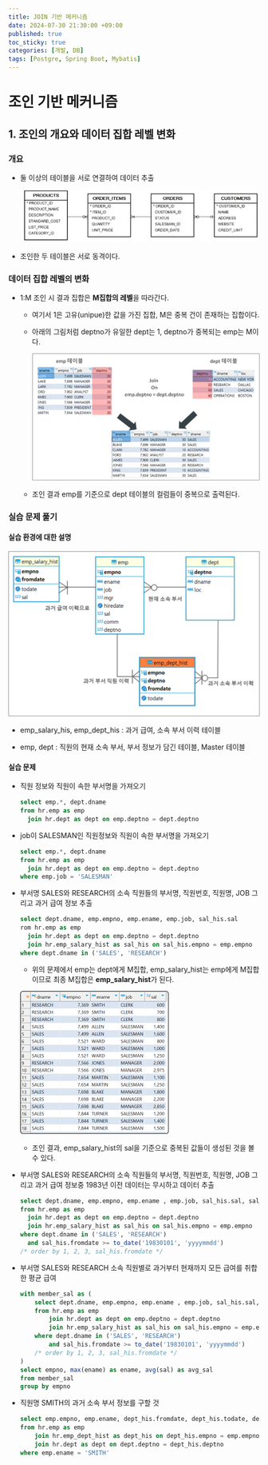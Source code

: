```yaml
---
title: JOIN 기반 메커니즘
date: 2024-07-30 21:30:00 +09:00
published: true
toc_sticky: true
categories: [개발, DB]
tags: [Postgre, Spring Boot, Mybatis]
---
```


# 조인 기반 메커니즘

## 1. 조인의 개요와 데이터 집합 레벨 변화

### 개요

- 둘 이상의 테이블을 서로 연결하여 데이터 추출

  ![조인 개요1](/assets/img/join/join_1.png)

- 조인한 두 테이블은 서로 동격이다.

### 데이터 집합 레벨의 변화

- 1:M 조인 시 결과 집합은 **M집합의 레벨**을 따라간다.

  - 여기서 1은 고유(unipue)한 값을 가진 집합, M은 중복 건이 존재하는 집합이다.

  - 아래의 그림처럼 deptno가 유일한 dept는 1, deptno가 중복되는 emp는 M이다.

    ![조인 레벨 변화](/assets/img/join/join_2.png)

  - 조인 결과 emp를 기준으로 dept 테이블의 컬럼들이 중복으로 출력된다.

### 실습 문제 풀기

#### 실습 환경에 대한 설명

![실습 환경](/assets/img/join/join_3.png)

- emp_salary_his, emp_dept_his : 과거 급여, 소속 부서 이력 테이블

- emp, dept : 직원의 현재 소속 부서, 부서 정보가 담긴 테이블, Master 테이블

#### 실습 문제

- 직원 정보와 직원이 속한 부서명을 가져오기

  ```sql
  select emp.*, dept.dname
  from hr.emp as emp
    join hr.dept as dept on emp.deptno = dept.deptno
  ```

- job이 SALESMAN인 직원정보와 직원이 속한 부서명을 가져오기

  ```sql
  select emp.*, dept.dname
  from hr.emp as emp
    join hr.dept as dept on emp.deptno = dept.deptno
  where emp.job = 'SALESMAN'
  ```

- 부서명 SALES와 RESEARCH의 소속 직원들의 부서명, 직원번호, 직원명, JOB 그리고 과거 급여 정보 추출

  ```sql
  select dept.dname, emp.empno, emp.ename, emp.job, sal_his.sal
  rom hr.emp as emp
    join hr.dept as dept on emp.deptno = dept.deptno
    join hr.emp_salary_hist as sal_his on sal_his.empno = emp.empno
  where dept.dname in ('SALES', 'RESEARCH')
  ```

  - 위의 문제에서 emp는 dept에게 M집합, emp_salary_hist는 emp에게 M집합이므로 최종 M집합은 **emp_salary_hist**가 된다.

  ![조인 결과](/assets/img/join/join_4.png)

  - 조인 결과, emp_salary_hist의 sal을 기준으로 중복된 값들이 생성된 것을 볼 수 있다.

- 부서명 SALES와 RESEARCH의 소속 직원들의 부서명, 직원번호, 직원명, JOB 그리고 과거 급여 정보중 1983년 이전 데이터는 무시하고 데이터 추출

  ```sql
  select dept.dname, emp.empno, emp.ename , emp.job, sal_his.sal, sal_his.fromdate, sal_his.todate
  from hr.emp as emp
    join hr.dept as dept on emp.deptno = dept.deptno
    join hr.emp_salary_hist as sal_his on sal_his.empno = emp.empno
  where dept.dname in ('SALES', 'RESEARCH')
    and sal_his.fromdate >= to_date('19830101', 'yyyymmdd')
  /* order by 1, 2, 3, sal_his.fromdate */
  ```

- 부서명 SALES와 RESEARCH 소속 직원별로 과거부터 현재까지 모든 급여를 취합한 평균 급여

  ```sql
  with member_sal as (
      select dept.dname, emp.empno, emp.ename , emp.job, sal_his.sal, sal_his.fromdate, sal_his.todate
      from hr.emp as emp
          join hr.dept as dept on emp.deptno = dept.deptno
          join hr.emp_salary_hist as sal_his on sal_his.empno = emp.empno
      where dept.dname in ('SALES', 'RESEARCH')
          and sal_his.fromdate >= to_date('19830101', 'yyyymmdd')
      /* order by 1, 2, 3, sal_his.fromdate */
  )
  select empno, max(ename) as ename, avg(sal) as avg_sal
  from member_sal
  group by empno
  ```

- 직원명 SMITH의 과거 소속 부서 정보를 구할 것
  ```sql
  select emp.empno, emp.ename, dept_his.fromdate, dept_his.todate, dept.dname
  from hr.emp as emp
      join hr.emp_dept_hist as dept_his on dept_his.empno = emp.empno
      join hr.dept as dept on dept.deptno = dept_his.deptno
  where emp.ename = 'SMITH'
  ```
